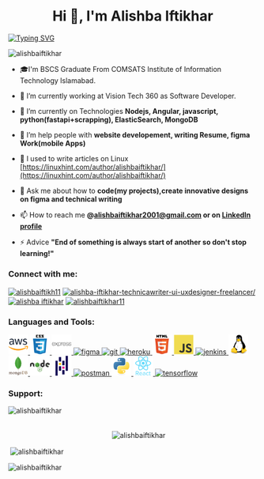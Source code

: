 <h1 align="center">Hi 👋, I'm Alishba Iftikhar</h1>
<a href="https://git.io/typing-svg"><img src="https://readme-typing-svg.demolab.com?font=Fira+Code&weight=700&pause=1000&color=2EA0D3&width=435&lines=MERN+Stack+Developer%2C+UI%2FUX+Designer%2C+Social+Worker%2C+Freelancer+and+always+eager+to+learn+new+things;Freelancer+and+always+eager+to+learn;new+things!" alt="Typing SVG" /></a>
<p align="left"> <img src="https://komarev.com/ghpvc/?username=alishbaiftikhar&label=Profile%20views&color=0e75b6&style=flat" alt="alishbaiftikhar" /> </p>

- 🎓I'm BSCS Graduate From COMSATS Institute of Information Technology Islamabad.

- 🔭 I’m currently working at Vision Tech 360 as Software Developer.

- 🌱 I’m currently on Technologies **Nodejs, Angular, javascript, python(fastapi+scrapping), ElasticSearch, MongoDB**

- 🤝 I’m help people with **website developement, writing Resume, figma Work(mobile Apps)**

- 📝 I used to write articles on Linux [https://linuxhint.com/author/alishbaiftikhar/](https://linuxhint.com/author/alishbaiftikhar/)

- 💬 Ask me about how to **code(my projects),create innovative designs on figma and technical writing**

- 📫 How to reach me **@alishbaiftikhar2001@gmail.com or on [LinkedIn profile](https://www.linkedin.com/in/alishba-iftikhar-/)**

- ⚡ Advice **"End of something is always start of another so don't stop learning!"**

<h3 align="left">Connect with me:</h3>
<p align="left">
<a href="https://twitter.com/alishbaiftikh11" target="blank"><img align="center" src="https://raw.githubusercontent.com/rahuldkjain/github-profile-readme-generator/master/src/images/icons/Social/twitter.svg" alt="alishbaiftikh11" height="30" width="40" /></a>
<a href="https://linkedin.com/in/alishba-iftikhar-technicawriter-ui-uxdesigner-freelancer/" target="blank"><img align="center" src="https://raw.githubusercontent.com/rahuldkjain/github-profile-readme-generator/master/src/images/icons/Social/linked-in-alt.svg" alt="alishba-iftikhar-technicawriter-ui-uxdesigner-freelancer/" height="30" width="40" /></a>
<a href="https://fb.com/alishba iftikhar" target="blank"><img align="center" src="https://raw.githubusercontent.com/rahuldkjain/github-profile-readme-generator/master/src/images/icons/Social/facebook.svg" alt="alishba iftikhar" height="30" width="40" /></a>
<a href="https://instagram.com/alishbaiftikhar11" target="blank"><img align="center" src="https://raw.githubusercontent.com/rahuldkjain/github-profile-readme-generator/master/src/images/icons/Social/instagram.svg" alt="alishbaiftikhar11" height="30" width="40" /></a>
</p>

<h3 align="left">Languages and Tools:</h3>
<p align="left"> <a href="https://aws.amazon.com" target="_blank" rel="noreferrer"> <img src="https://raw.githubusercontent.com/devicons/devicon/master/icons/amazonwebservices/amazonwebservices-original-wordmark.svg" alt="aws" width="40" height="40"/> </a> <a href="https://www.w3schools.com/css/" target="_blank" rel="noreferrer"> <img src="https://raw.githubusercontent.com/devicons/devicon/master/icons/css3/css3-original-wordmark.svg" alt="css3" width="40" height="40"/> </a> <a href="https://expressjs.com" target="_blank" rel="noreferrer"> <img src="https://raw.githubusercontent.com/devicons/devicon/master/icons/express/express-original-wordmark.svg" alt="express" width="40" height="40"/> </a> <a href="https://www.figma.com/" target="_blank" rel="noreferrer"> <img src="https://www.vectorlogo.zone/logos/figma/figma-icon.svg" alt="figma" width="40" height="40"/> </a> <a href="https://git-scm.com/" target="_blank" rel="noreferrer"> <img src="https://www.vectorlogo.zone/logos/git-scm/git-scm-icon.svg" alt="git" width="40" height="40"/> </a> <a href="https://heroku.com" target="_blank" rel="noreferrer"> <img src="https://www.vectorlogo.zone/logos/heroku/heroku-icon.svg" alt="heroku" width="40" height="40"/> </a> <a href="https://www.w3.org/html/" target="_blank" rel="noreferrer"> <img src="https://raw.githubusercontent.com/devicons/devicon/master/icons/html5/html5-original-wordmark.svg" alt="html5" width="40" height="40"/> </a> <a href="https://developer.mozilla.org/en-US/docs/Web/JavaScript" target="_blank" rel="noreferrer"> <img src="https://raw.githubusercontent.com/devicons/devicon/master/icons/javascript/javascript-original.svg" alt="javascript" width="40" height="40"/> </a> <a href="https://www.jenkins.io" target="_blank" rel="noreferrer"> <img src="https://www.vectorlogo.zone/logos/jenkins/jenkins-icon.svg" alt="jenkins" width="40" height="40"/> </a> <a href="https://www.linux.org/" target="_blank" rel="noreferrer"> <img src="https://raw.githubusercontent.com/devicons/devicon/master/icons/linux/linux-original.svg" alt="linux" width="40" height="40"/> </a> <a href="https://www.mongodb.com/" target="_blank" rel="noreferrer"> <img src="https://raw.githubusercontent.com/devicons/devicon/master/icons/mongodb/mongodb-original-wordmark.svg" alt="mongodb" width="40" height="40"/> </a> <a href="https://nodejs.org" target="_blank" rel="noreferrer"> <img src="https://raw.githubusercontent.com/devicons/devicon/master/icons/nodejs/nodejs-original-wordmark.svg" alt="nodejs" width="40" height="40"/> </a> <a href="https://pandas.pydata.org/" target="_blank" rel="noreferrer"> <img src="https://raw.githubusercontent.com/devicons/devicon/2ae2a900d2f041da66e950e4d48052658d850630/icons/pandas/pandas-original.svg" alt="pandas" width="40" height="40"/> </a> <a href="https://postman.com" target="_blank" rel="noreferrer"> <img src="https://www.vectorlogo.zone/logos/getpostman/getpostman-icon.svg" alt="postman" width="40" height="40"/> </a> <a href="https://www.python.org" target="_blank" rel="noreferrer"> <img src="https://raw.githubusercontent.com/devicons/devicon/master/icons/python/python-original.svg" alt="python" width="40" height="40"/> </a> <a href="https://reactjs.org/" target="_blank" rel="noreferrer"> <img src="https://raw.githubusercontent.com/devicons/devicon/master/icons/react/react-original-wordmark.svg" alt="react" width="40" height="40"/> </a> <a href="https://www.tensorflow.org" target="_blank" rel="noreferrer"> <img src="https://www.vectorlogo.zone/logos/tensorflow/tensorflow-icon.svg" alt="tensorflow" width="40" height="40"/> </a> </p>

<h3 align="left">Support:</h3>
<p><a href="https://www.buymeacoffee.com/alishbaiftikhar"> <img align="left" src="https://cdn.buymeacoffee.com/buttons/v2/default-yellow.png" height="50" width="210" alt="alishbaiftikhar" /></a></p><br><br>

<p><img align="center" src="https://github-readme-stats.vercel.app/api/top-langs?username=alishbaiftikhar&show_icons=true&locale=en&layout=compact" alt="alishbaiftikhar" /></p>

<p>&nbsp;<img align="center" src="https://github-readme-stats.vercel.app/api?username=alishbaiftikhar&show_icons=true&locale=en" alt="alishbaiftikhar" /></p>

<p><img align="center" src="https://github-readme-streak-stats.herokuapp.com/?user=alishbaiftikhar&" alt="alishbaiftikhar" /></p>
